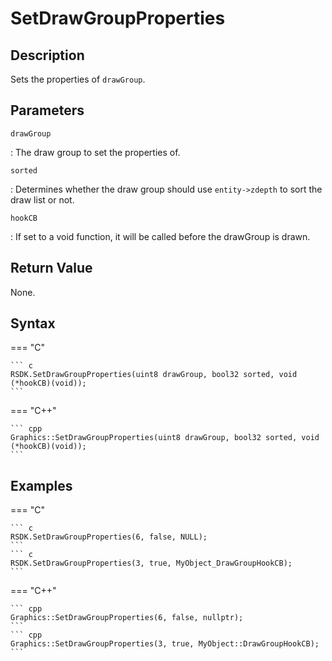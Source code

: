 # SetDrawGroupProperties

## Description
Sets the properties of `drawGroup`.

## Parameters
`drawGroup`

:   The draw group to set the properties of.

`sorted`

:   Determines whether the draw group should use `entity->zdepth` to sort the draw list or not.

`hookCB`

:   If set to a void function, it will be called before the drawGroup is drawn.

## Return Value
None.

## Syntax
=== "C"

	``` c
	RSDK.SetDrawGroupProperties(uint8 drawGroup, bool32 sorted, void (*hookCB)(void));
	```

=== "C++"

	``` cpp
	Graphics::SetDrawGroupProperties(uint8 drawGroup, bool32 sorted, void (*hookCB)(void));
	```

## Examples
=== "C"

	``` c
	RSDK.SetDrawGroupProperties(6, false, NULL);
	```
	``` c
	RSDK.SetDrawGroupProperties(3, true, MyObject_DrawGroupHookCB);
	```

=== "C++"

	``` cpp
	Graphics::SetDrawGroupProperties(6, false, nullptr);
	```
	``` cpp
	Graphics::SetDrawGroupProperties(3, true, MyObject::DrawGroupHookCB);
	```